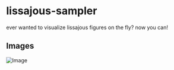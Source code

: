 # lissajous-sampler
ever wanted to visualize lissajous figures on the fly? now you can!

## Images

![Image](../blob/main/media/lissajouz.jpg?raw=true)
